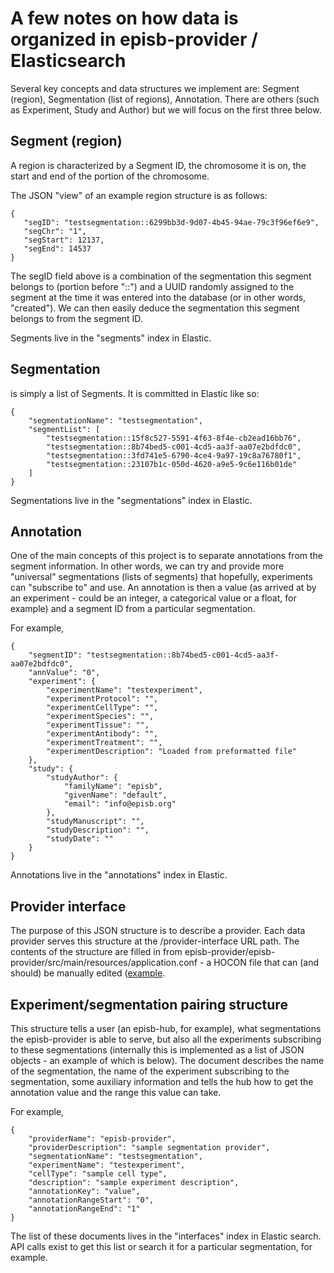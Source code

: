 # A few notes on how data is organized in episb-provider / Elasticsearch #

Several key concepts and data structures we implement are: Segment (region), Segmentation (list of regions), Annotation. There are others (such as Experiment, Study and Author) but we will focus on the first three below.

## Segment (region) ##

A region is characterized by a Segment ID, the chromosome it is on, the start and end of the portion of the chromosome.

The JSON "view" of an example region structure is as follows:

```
{
   "segID": "testsegmentation::6299bb3d-9d07-4b45-94ae-79c3f96ef6e9",
   "segChr": "1",
   "segStart": 12137,
   "segEnd": 14537
}
```

The segID field above is a combination of the segmentation this segment belongs to (portion before "::") and a UUID randomly assigned to the segment at the time it was entered into the database (or in other words, "created"). We can then easily deduce the segmentation this segment belongs to from the segment ID.

Segments live in the "segments" index in Elastic.

## Segmentation ##

is simply a list of Segments. It is committed in Elastic like so:

```
{
    "segmentationName": "testsegmentation",
    "segmentList": [
        "testsegmentation::15f8c527-5591-4f63-8f4e-cb2ead16bb76",
        "testsegmentation::8b74bed5-c001-4cd5-aa3f-aa07e2bdfdc0",
        "testsegmentation::3fd741e5-6790-4ce4-9a97-19c8a76780f1",
        "testsegmentation::23107b1c-050d-4620-a9e5-9c6e116b01de"
    ]
}
```

Segmentations live in the "segmentations" index in Elastic.

## Annotation ##

One of the main concepts of this project is to separate annotations from the segment information. In other words, we can try and provide more "universal" segmentations (lists of segments) that hopefully, experiments can "subscribe to" and use. An annotation is then a value (as arrived at by an experiment - could be an integer, a categorical value or a float, for example) and a segment ID from a particular segmentation.

For example,

```
{
    "segmentID": "testsegmentation::8b74bed5-c001-4cd5-aa3f-aa07e2bdfdc0",
    "annValue": "0",
    "experiment": {
        "experimentName": "testexperiment",
        "experimentProtocol": "",
        "experimentCellType": "",
        "experimentSpecies": "",
        "experimentTissue": "",
        "experimentAntibody": "",
        "experimentTreatment": "",
        "experimentDescription": "Loaded from preformatted file"
    },
    "study": {
        "studyAuthor": {
            "familyName": "episb",
            "givenName": "default",
            "email": "info@episb.org"
        },
        "studyManuscript": "",
        "studyDescription": "",
        "studyDate": ""
    }
}
```

Annotations live in the "annotations" index in Elastic.

## Provider interface ##

The purpose of this JSON structure is to describe a provider. Each data provider serves this structure at the /provider-interface URL path. The contents of the structure are filled in from episb-provider/episb-provider/src/main/resources/application.conf - a HOCON file that can (and should) be manually edited ([example](https://github.com/databio/episb-provider/blob/master/episb-provider/src/main/resources/application.conf).

## Experiment/segmentation pairing structure ##

This structure tells a user (an episb-hub, for example), what segmentations the episb-provider is able to serve, but also all the experiments subscribing to these segmentations (internally this is implemented as a list of JSON objects - an example of which is below). The document describes the name of the segmentation, the name of the experiment subscribing to the segmentation, some auxiliary information and tells the hub how to get the annotation value and the range this value can take.

For example,

```
{
    "providerName": "episb-provider",
    "providerDescription": "sample segmentation provider",
    "segmentationName": "testsegmentation",
    "experimentName": "testexperiment",
    "cellType": "sample cell type",
    "description": "sample experiment description",
    "annotationKey": "value",
    "annotationRangeStart": "0",
    "annotationRangeEnd": "1"
}
```

The list of these documents lives in the "interfaces" index in Elastic search. API calls exist to get this list or search it for a particular segmentation, for example.
